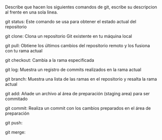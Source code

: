Describe que hacen los siguientes comandos de git, escribe su descripcion al frente en una sola linea.

git status: Este comando se usa para obtener el estado actual del repositorio

git clone:  Clona un repositorio Git existente en tu máquina local

git pull: Obtiene los últimos cambios del repositorio remoto y los fusiona con tu rama actual

git checkout: Cambia a la rama especificada

git log: Muestra un registro de commits realizados en la rama actual

git branch: Muestra una lista de las ramas en el repositorio y resalta la rama actual

git add: Añade un archivo al área de preparación (staging area) para ser commitado

git commit: Realiza un commit con los cambios preparados en el área de preparación

git push: 

git merge:
